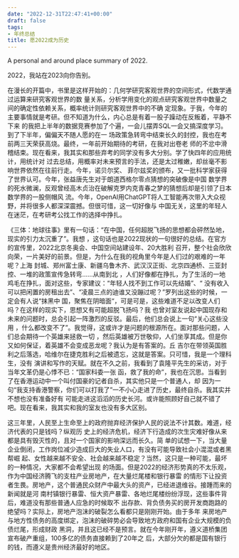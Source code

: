 ```yaml
---
date: "2022-12-31T22:47:41+00:00"
draft: false
tags:
- 年终总结
title: 愿2022成为历史
---
```


A personal and around place summary of 2022.

<!--more-->

2022，我站在2023向你告别。

在漫长的开篇中，书里是这样开始的：几何学研究客观世界的空间形式，代数学通过运算来研究客观世界的数
量关系，分析学用变化的观点研究客观世界中数量之间的确定性依赖关系，概率统计则研究客观世界中的不确
定现象。于我，今年的主要事情就是考研。但不知道为什么，内心总是有着一股子躁动在反叛着，平静不下来
的我把上半年的数据竞赛参加了个遍，一会儿摆弄SQL一会又搞深度学习。到了下半年，偏偏天不随人愿的在一
场政策急转弯中结束长久的封控，我也在考前两三天荣获高烧。最终，一年前开始期待的考研，在我对出卷老
师的不忿中滑稽结束。现在看来，我其实和那些弃考的同学没有多大分别。学了快四年的应用统计，用统计对
过去总结，用概率对未来预言的手法，还是太过稚嫩，却丝毫不影响世界依然在往前行走。今年，诺贝尔奖、
菲尔兹奖的颁布，又一批科学家获得了世界认可。今年，张益唐先生对于朗道西格尔零点猜想的突破像是中国
数学界的死水微澜，反观曾经高木贞治在破解克罗内克青春之梦的猜想后却是引领了日本数学界的一股侧帽风
流。今年，OpenAI用ChatGPT将人工智能再次带入大众视野，并将很多人都深深震撼。但很可惜，这一切好像与
中国无关，这里的年轻人在迷茫，在考研考公找工作的选择中挣扎。

《三体：地球往事》里有一句话：“在中国，任何超脱飞扬的思想都会砰然坠地，现实的引力太沉重了”。我想
，这句话也是2022现状的一句很好的总结。在官方的宣传里，2022北京冬奥会、中国空间站建设年、20大胜利
召开，整个社会欣欣向荣，一片美好的前景。但是，为什么在我的视角里今年是人们过的艰难的一年呢？上海
封城、郑州富士康、新疆乌鲁木齐、武汉汉正街、北京四通桥、三亚封控、一堆的政策宣传急转弯……从南到北
，人们好像都在挣扎，为了生活的一地鸡毛在挣扎，面对这些，专家建议：“年轻人找不到工作可以先结婚”、“
没有收入可以把闲置的房租出去”、“凌晨三点的迪谁又没蹦过呢？”罗列出这些的时候，一定会有人说“抹黑中
国，聚焦在阴暗面“，可是可是，这些难道不足以改变人们吗？在这样的现实下，思想又有可能超脱飞扬吗？我
也曾对室友说起中国现存和未来的问题时，总会引起一阵激烈的反驳。最后，他们总会说上一句“关心这些没用
，什么都改变不了”。我觉得，这或许才是问题的根源所在。面对那些问题，人们总会期待一个英雄来拯救一切
，然后英雄被万世敬仰，人们坐享其成。但是你又如何保证，着英雄不会变成恶龙呢？我认为是有答案的。丘
吉尔在带领英国胜利之后落选，哈维尔在捷克胜利之后被遗忘，这就是答案。只可惜，我是一个理科生，没有
演讲和写作的天赋。就在不久之前，我看到了袁隆平先生的采访，对于当年文革仍是心悸不已：“国家科委一张
函，救了我的命”，我也在沉思。当看到了在香港运动中一个叫付国豪的记者自杀，其实他只是一个普通人，却
因为一句“我支持香港警察，你们可以打我了”一不小心走进了历史，最终自杀。我其实并不想也没有准备好有
可能走进这滔滔的历史长河。或许能照顾好自己就不错了吧。现在看来，我其实和我的室友也没有多大区别。

这三年里，人民至上生命至上的政府抛弃经济保护人民的说法不计其数。难道，经济代表的只是钱吗？纵观历
史上的经济危机，经济下行造成的次生灾难好像从来都是具有毁灭性的，且对一个国家的影响深远而长久。简
单的试想一下，当大量企业倒闭，工作岗位减少造成巨大的失业人口，有没有可能导致社会小混混或者黑帮崛
起、女性越来越不安全、社会越来越不稳定？当然，这只是一种可能，最坏的一种情况，大家都不会希望出现
的场面。但是2022的经济形势真的不太乐观，作为中国经济腾飞的支柱产业房地产，在大量烂尾楼和银行暴雷
的情形下让投资者生畏。房地产，这个普通民众财产中最大头的资产，已经进退维谷。接踵而来的新闻就是河
南村镇银行暴雷、恒大资产暴雷、各地烂尾楼纷纷浮现，这些事件背后，难道没有那些普通人应急的时候取不
出存款、背负债务买的房开发商跑路的绝望吗？实际上，房地产泡沫的破裂怎么看都只是刚刚开始。由于多年
来房地产与地方性债务的高度绑定，泡沫的破碎势必会导致地方政府和国有企业大规模的负债烂尾，形成财政
黑洞，并且这已经不是预言。就在今年刚开年，遵义道桥集团宣布破产重组，100多亿的债务直接赖到了20年之
后，大部分欠的都是国有银行的钱，而遵义是贵州经济最好的地区。








